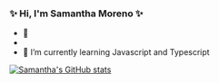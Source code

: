 ### ✨ Hi, I'm Samantha Moreno ✨


- 🛒
- 
- 🌱 I’m currently learning Javascript and Typescript

[![Samantha's GitHub stats](https://github-readme-stats.vercel.app/api?username=xsamynox&count_private=true&show_icons=true&hide_border=true&bg_color=00000000&theme=radical&hide=issues,contribs)](https://github.com/xsamynox/github-readme-stats)

